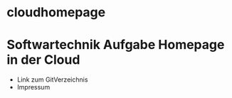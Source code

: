 cloudhomepage
=============

# Softwartechnik Aufgabe Homepage in der Cloud

* Link zum GitVerzeichnis
* Impressum
